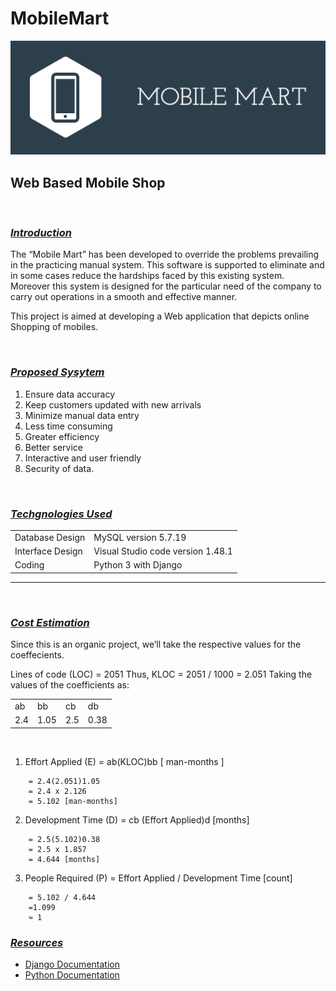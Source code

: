 

# MobileMart
![Capture](https://raw.githubusercontent.com/singhsaloni/MobileMart/master/MobileMart/static/Capture.PNG
)


## Web Based Mobile Shop


<br>

### <ins>*Introduction*</ins>
The “Mobile Mart” has been developed to override the problems prevailing  in the practicing manual system. This software is supported to eliminate and in some cases reduce the hardships faced by this existing system. Moreover this system is designed for the particular need of the company to carry out operations in a smooth and effective manner.   

This project is aimed at developing a Web application that depicts online Shopping of mobiles.

<br>

### <ins>*Proposed Sysytem*</ins>
1. Ensure data accuracy
2.	Keep customers updated with new
arrivals
3.	Minimize manual data entry
4.	Less time consuming
5.	Greater efficiency
6.	Better service
7.	Interactive and user friendly
8.	Security of data.

<br>

### <ins>*Techgnologies Used*</ins>


|||
|-|-|
|Database Design|MySQL version 5.7.19|
|Interface Design|Visual Studio code version 1.48.1| 	             
|Coding | Python 3 with Django|
-----
<br>

### <ins>*Cost Estimation*</ins>
 
Since this is an organic project, we’ll take the respective values for the coeffecients. 

Lines of code (LOC) = 2051
Thus, KLOC = 2051 / 1000 = 2.051 
Taking the values of the coefficients as: 

|||||
|-|-|-|-|
|ab|bb|cb|db|
|2.4|1.05|2.5|0.38 |

<br>

 
1. Effort Applied (E) = ab(KLOC)bb [ man-months ] 
 >
	 	= 2.4(2.051)1.05 
	 	= 2.4 x 2.126
        = 5.102 [man-months] 
 
2.	Development Time (D) = cb (Effort Applied)d [months] 
>
	 	= 2.5(5.102)0.38 
        = 2.5 x 1.857 
        = 4.644 [months] 

3.	People Required (P) = Effort Applied / Development Time [count] 
 >
        = 5.102 / 4.644 
        =1.099  
        ≈ 1


### <ins>*Resources*</ins>

- [Django Documentation](https://docs.djangoproject.com/en/3.1/)
- [Python Documentation](https://www.python.org/doc/)
  


